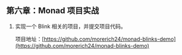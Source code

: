 ## 第六章：Monad 项目实战

1. 实现一个 Blink 相关的项目，并提交项目代码。

   项目地址：[https://github.com/morerich24/monad-blinks-demo](https://github.com/morerich24/monad-blinks-demo)
